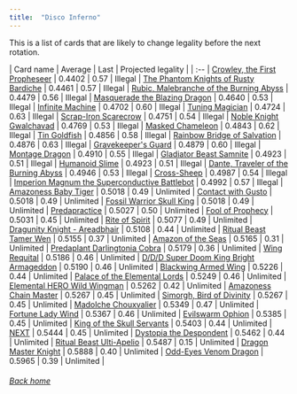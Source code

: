 ```yaml
---
title:  "Disco Inferno"
---
```


This is a list of cards that are likely to change legality before the next rotation.

| Card name | Average | Last | Projected legality |
| :-- |
[Crowley, the First Propheseer](https://db.ygoprodeck.com/card/?search=Crowley,%20the%20First%20Propheseer) | 0.4402 | 0.57 | Illegal |
[The Phantom Knights of Rusty Bardiche](https://db.ygoprodeck.com/card/?search=The%20Phantom%20Knights%20of%20Rusty%20Bardiche) | 0.4461 | 0.57 | Illegal |
[Rubic, Malebranche of the Burning Abyss](https://db.ygoprodeck.com/card/?search=Rubic,%20Malebranche%20of%20the%20Burning%20Abyss) | 0.4479 | 0.56 | Illegal |
[Masquerade the Blazing Dragon](https://db.ygoprodeck.com/card/?search=Masquerade%20the%20Blazing%20Dragon) | 0.4640 | 0.53 | Illegal |
[Infinite Machine](https://db.ygoprodeck.com/card/?search=Infinite%20Machine) | 0.4702 | 0.60 | Illegal |
[Tuning Magician](https://db.ygoprodeck.com/card/?search=Tuning%20Magician) | 0.4724 | 0.63 | Illegal |
[Scrap-Iron Scarecrow](https://db.ygoprodeck.com/card/?search=Scrap-Iron%20Scarecrow) | 0.4751 | 0.54 | Illegal |
[Noble Knight Gwalchavad](https://db.ygoprodeck.com/card/?search=Noble%20Knight%20Gwalchavad) | 0.4769 | 0.53 | Illegal |
[Masked Chameleon](https://db.ygoprodeck.com/card/?search=Masked%20Chameleon) | 0.4843 | 0.62 | Illegal |
[Tin Goldfish](https://db.ygoprodeck.com/card/?search=Tin%20Goldfish) | 0.4856 | 0.58 | Illegal |
[Rainbow Bridge of Salvation](https://db.ygoprodeck.com/card/?search=Rainbow%20Bridge%20of%20Salvation) | 0.4876 | 0.63 | Illegal |
[Gravekeeper's Guard](https://db.ygoprodeck.com/card/?search=Gravekeeper's%20Guard) | 0.4879 | 0.60 | Illegal |
[Montage Dragon](https://db.ygoprodeck.com/card/?search=Montage%20Dragon) | 0.4910 | 0.55 | Illegal |
[Gladiator Beast Samnite](https://db.ygoprodeck.com/card/?search=Gladiator%20Beast%20Samnite) | 0.4923 | 0.51 | Illegal |
[Humanoid Slime](https://db.ygoprodeck.com/card/?search=Humanoid%20Slime) | 0.4923 | 0.51 | Illegal |
[Dante, Traveler of the Burning Abyss](https://db.ygoprodeck.com/card/?search=Dante,%20Traveler%20of%20the%20Burning%20Abyss) | 0.4946 | 0.53 | Illegal |
[Cross-Sheep](https://db.ygoprodeck.com/card/?search=Cross-Sheep) | 0.4987 | 0.54 | Illegal |
[Imperion Magnum the Superconductive Battlebot](https://db.ygoprodeck.com/card/?search=Imperion%20Magnum%20the%20Superconductive%20Battlebot) | 0.4992 | 0.57 | Illegal |
[Amazoness Baby Tiger](https://db.ygoprodeck.com/card/?search=Amazoness%20Baby%20Tiger) | 0.5018 | 0.49 | Unlimited |
[Contact with Gusto](https://db.ygoprodeck.com/card/?search=Contact%20with%20Gusto) | 0.5018 | 0.49 | Unlimited |
[Fossil Warrior Skull King](https://db.ygoprodeck.com/card/?search=Fossil%20Warrior%20Skull%20King) | 0.5018 | 0.49 | Unlimited |
[Predapractice](https://db.ygoprodeck.com/card/?search=Predapractice) | 0.5027 | 0.50 | Unlimited |
[Fool of Prophecy](https://db.ygoprodeck.com/card/?search=Fool%20of%20Prophecy) | 0.5031 | 0.45 | Unlimited |
[Rite of Spirit](https://db.ygoprodeck.com/card/?search=Rite%20of%20Spirit) | 0.5077 | 0.49 | Unlimited |
[Dragunity Knight - Areadbhair](https://db.ygoprodeck.com/card/?search=Dragunity%20Knight%20-%20Areadbhair) | 0.5108 | 0.44 | Unlimited |
[Ritual Beast Tamer Wen](https://db.ygoprodeck.com/card/?search=Ritual%20Beast%20Tamer%20Wen) | 0.5155 | 0.37 | Unlimited |
[Amazon of the Seas](https://db.ygoprodeck.com/card/?search=Amazon%20of%20the%20Seas) | 0.5165 | 0.31 | Unlimited |
[Predaplant Darlingtonia Cobra](https://db.ygoprodeck.com/card/?search=Predaplant%20Darlingtonia%20Cobra) | 0.5179 | 0.36 | Unlimited |
[Wing Requital](https://db.ygoprodeck.com/card/?search=Wing%20Requital) | 0.5186 | 0.46 | Unlimited |
[D/D/D Super Doom King Bright Armageddon](https://db.ygoprodeck.com/card/?search=D/D/D%20Super%20Doom%20King%20Bright%20Armageddon) | 0.5190 | 0.46 | Unlimited |
[Blackwing Armed Wing](https://db.ygoprodeck.com/card/?search=Blackwing%20Armed%20Wing) | 0.5226 | 0.44 | Unlimited |
[Palace of the Elemental Lords](https://db.ygoprodeck.com/card/?search=Palace%20of%20the%20Elemental%20Lords) | 0.5249 | 0.46 | Unlimited |
[Elemental HERO Wild Wingman](https://db.ygoprodeck.com/card/?search=Elemental%20HERO%20Wild%20Wingman) | 0.5262 | 0.42 | Unlimited |
[Amazoness Chain Master](https://db.ygoprodeck.com/card/?search=Amazoness%20Chain%20Master) | 0.5267 | 0.45 | Unlimited |
[Simorgh, Bird of Divinity](https://db.ygoprodeck.com/card/?search=Simorgh,%20Bird%20of%20Divinity) | 0.5267 | 0.45 | Unlimited |
[Madolche Chouxvalier](https://db.ygoprodeck.com/card/?search=Madolche%20Chouxvalier) | 0.5349 | 0.47 | Unlimited |
[Fortune Lady Wind](https://db.ygoprodeck.com/card/?search=Fortune%20Lady%20Wind) | 0.5367 | 0.46 | Unlimited |
[Evilswarm Ophion](https://db.ygoprodeck.com/card/?search=Evilswarm%20Ophion) | 0.5385 | 0.45 | Unlimited |
[King of the Skull Servants](https://db.ygoprodeck.com/card/?search=King%20of%20the%20Skull%20Servants) | 0.5403 | 0.44 | Unlimited |
[NEXT](https://db.ygoprodeck.com/card/?search=NEXT) | 0.5444 | 0.45 | Unlimited |
[Dystopia the Despondent](https://db.ygoprodeck.com/card/?search=Dystopia%20the%20Despondent) | 0.5462 | 0.44 | Unlimited |
[Ritual Beast Ulti-Apelio](https://db.ygoprodeck.com/card/?search=Ritual%20Beast%20Ulti-Apelio) | 0.5487 | 0.15 | Unlimited |
[Dragon Master Knight](https://db.ygoprodeck.com/card/?search=Dragon%20Master%20Knight) | 0.5888 | 0.40 | Unlimited |
[Odd-Eyes Venom Dragon](https://db.ygoprodeck.com/card/?search=Odd-Eyes%20Venom%20Dragon) | 0.5965 | 0.39 | Unlimited |

###### [Back home](index)